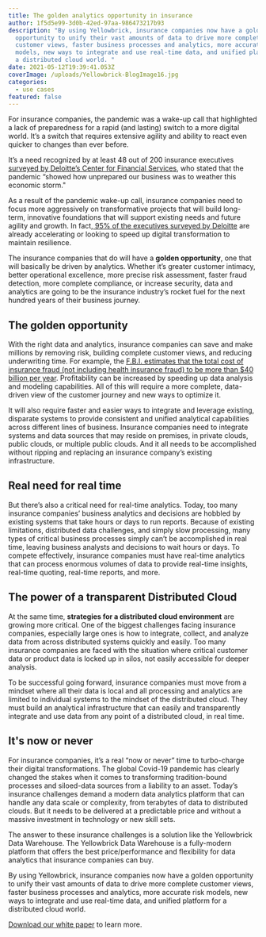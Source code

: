 ```yaml
---
title: The golden analytics opportunity in insurance
author: 1f5d5e99-3d0b-42ed-97aa-986473217b93
description: "By using Yellowbrick, insurance companies now have a golden
  opportunity to unify their vast amounts of data to drive more complete
  customer views, faster business processes and analytics, more accurate risk
  models, new ways to integrate and use real-time data, and unified platform for
  a distributed cloud world. "
date: 2021-05-12T19:39:41.053Z
coverImage: /uploads/Yellowbrick-BlogImage16.jpg
categories:
  - use cases
featured: false
---
```

For insurance companies, the pandemic was a wake-up call that highlighted a lack of preparedness for a rapid (and lasting) switch to a more digital world. It’s a switch that requires extensive agility and ability to react even quicker to changes than ever before. 

It’s a need recognized by at least 48 out of 200 insurance executives [surveyed by Deloitte’s Center for Financial Services](https://www2.deloitte.com/us/en/insights/industry/financial-services/financial-services-industry-outlooks/insurance-industry-outlook.html), who stated that the pandemic “showed how unprepared our business was to weather this economic storm."

As a result of the pandemic wake-up call, insurance companies need to focus more aggressively on transformative projects that will build long-term, innovative foundations that will support existing needs and future agility and growth. In fact,[ 95% of the executives surveyed by Deloitte](https://www2.deloitte.com/us/en/insights/industry/financial-services/financial-services-industry-outlooks/insurance-industry-outlook.html) are already accelerating or looking to speed up digital transformation to maintain resilience.

The insurance companies that do will have a **golden opportunity**, one that will basically be driven by analytics. Whether it’s greater customer intimacy, better operational excellence, more precise risk assessment, faster fraud detection, more complete compliance, or increase security, data and analytics are going to be the insurance industry’s rocket fuel for the next hundred years of their business journey. 

## The golden opportunity

With the right data and analytics, insurance companies can save and make millions by removing risk, building complete customer views, and reducing underwriting time. For example, the [F.B.I. estimates that the total cost of insurance fraud (not including health insurance fraud) to be more than $40 billion per year](https://www.fbi.gov/stats-services/publications/insurance-fraud#). Profitability can be increased by speeding up data analysis and modeling capabilities. All of this will require a more complete, data-driven view of the customer journey and new ways to optimize it. 

It will also require faster and easier ways to integrate and leverage existing, disparate systems to provide consistent and unified analytical capabilities across different lines of business. Insurance companies need to integrate systems and data sources that may reside on premises, in private clouds, public clouds, or multiple public clouds. And it all needs to be accomplished without ripping and replacing an insurance company’s existing infrastructure. 

## Real need for real time

But there’s also a critical need for real-time analytics. Today, too many insurance companies’ business analytics and decisions are hobbled by existing systems that take hours or days to run reports. Because of existing limitations, distributed data challenges, and simply slow processing, many types of critical business processes simply can’t be accomplished in real time, leaving business analysts and decisions to wait hours or days. To compete effectively, insurance companies must have real-time analytics that can process enormous volumes of data to provide real-time insights, real-time quoting, real-time reports, and more. 

## The power of a transparent Distributed Cloud

At the same time, **strategies for a distributed cloud environment** are growing more critical. One of the biggest challenges facing insurance companies, especially large ones is how to integrate, collect, and analyze data from across distributed systems quickly and easily. Too many insurance companies are faced with the situation where critical customer data or product data is locked up in silos, not easily accessible for deeper analysis. 

To be successful going forward, insurance companies must move from a mindset where all their data is local and all processing and analytics are limited to individual systems to the mindset of the distributed cloud. They must build an analytical infrastructure that can easily and transparently integrate and use data from any point of a distributed cloud, in real time. 

## It's now or never

For insurance companies, it’s a real “now or never” time to turbo-charge their digital transformations. The global Covid-19 pandemic has clearly changed the stakes when it comes to transforming tradition-bound processes and siloed-data sources from a liability to an asset. Today’s insurance challenges demand a modern data analytics platform that can handle any data scale or complexity, from terabytes of data to distributed clouds. But it needs to be delivered at a predictable price and without a massive investment in technology or new skill sets.

The answer to these insurance challenges is a solution like the Yellowbrick Data Warehouse. The Yellowbrick Data Warehouse is a fully-modern platform that offers the best price/performance and flexibility for data analytics that insurance companies can buy. 

By using Yellowbrick, insurance companies now have a golden opportunity to unify their vast amounts of data to drive more complete customer views, faster business processes and analytics, more accurate risk models, new ways to integrate and use real-time data, and unified platform for a distributed cloud world. 

[Download our white paper](https://www.yellowbrick.com/go/insurance-whitepaper/) to learn more.